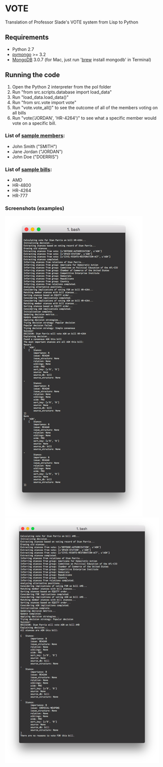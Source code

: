 # VOTE
Translation of Professor Slade's VOTE system from Lisp to Python

## Requirements

- Python 2.7
- [pymongo](http://api.mongodb.org/python/current/installation.html) >= 3.2
- [MongoDB](https://docs.mongodb.org/v3.0/installation/) 3.0.7 (for Mac, just run '[brew](http://brew.sh) install mongodb' in Terminal)

## Running the code

1. Open the Python 2 interpreter from the pol folder
2. Run "from src.scripts.database import load_data"
3. Run "load_data.load_data()"
4. Run "from src.vote import vote"
5. Run "vote.vote_all()" to see the outcome of all of the members voting on all bills
6. Run "vote('JORDAN', 'HR-4264')" to see what a specific member would vote on a specific bill.

### List of [sample members](https://github.com/WEB3-GForce/VOTE/blob/master/database/dev/members.txt):
- John Smith ("SMITH")
- Jane Jordan ("JORDAN")
- John Doe ("DOERRIS")

### List of [sample bills](https://github.com/WEB3-GForce/VOTE/blob/master/database/dev/bills.txt):
- AMD
- HR-4800
- HR-4264
- HR-777

### Screenshots (examples)
![screenshot 1](https://raw.githubusercontent.com/WEB3-GForce/VOTE/master/screenshot-1.png)
![screenshot 2](https://raw.githubusercontent.com/WEB3-GForce/VOTE/master/screenshot-2.png)


